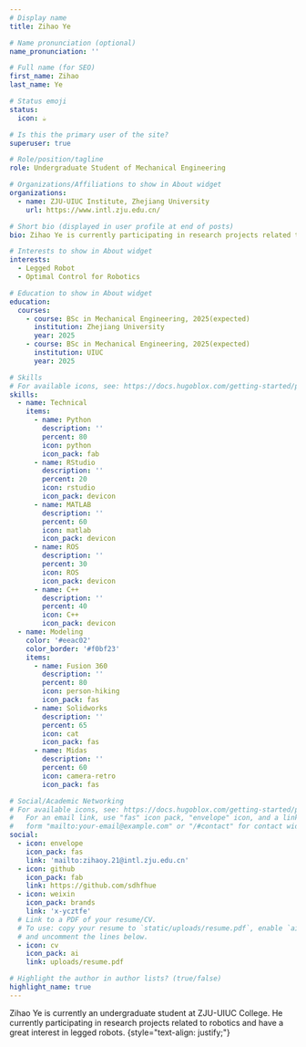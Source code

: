 ```yaml
---
# Display name
title: Zihao Ye

# Name pronunciation (optional)
name_pronunciation: ''

# Full name (for SEO)
first_name: Zihao
last_name: Ye

# Status emoji
status:
  icon: ☕️

# Is this the primary user of the site?
superuser: true

# Role/position/tagline
role: Undergraduate Student of Mechanical Engineering

# Organizations/Affiliations to show in About widget
organizations:
  - name: ZJU-UIUC Institute, Zhejiang University
    url: https://www.intl.zju.edu.cn/

# Short bio (displayed in user profile at end of posts)
bio: Zihao Ye is currently participating in research projects related to robotics and have a great interest in legged robots.

# Interests to show in About widget
interests:
  - Legged Robot
  - Optimal Control for Robotics

# Education to show in About widget
education:
  courses:
    - course: BSc in Mechanical Engineering, 2025(expected)
      institution: Zhejiang University
      year: 2025
    - course: BSc in Mechanical Engineering, 2025(expected)
      institution: UIUC
      year: 2025

# Skills
# For available icons, see: https://docs.hugoblox.com/getting-started/page-builder/#icons
skills:
  - name: Technical
    items:
      - name: Python
        description: ''
        percent: 80
        icon: python
        icon_pack: fab
      - name: RStudio
        description: ''
        percent: 20
        icon: rstudio
        icon_pack: devicon
      - name: MATLAB
        description: ''
        percent: 60
        icon: matlab
        icon_pack: devicon
      - name: ROS
        description: ''
        percent: 30
        icon: ROS
        icon_pack: devicon
      - name: C++
        description: ''
        percent: 40
        icon: C++
        icon_pack: devicon
  - name: Modeling
    color: '#eeac02'
    color_border: '#f0bf23'
    items:
      - name: Fusion 360
        description: ''
        percent: 80
        icon: person-hiking
        icon_pack: fas
      - name: Solidworks
        description: ''
        percent: 65
        icon: cat
        icon_pack: fas
      - name: Midas
        description: ''
        percent: 60
        icon: camera-retro
        icon_pack: fas

# Social/Academic Networking
# For available icons, see: https://docs.hugoblox.com/getting-started/page-builder/#icons
#   For an email link, use "fas" icon pack, "envelope" icon, and a link in the
#   form "mailto:your-email@example.com" or "/#contact" for contact widget.
social:
  - icon: envelope
    icon_pack: fas
    link: 'mailto:zihaoy.21@intl.zju.edu.cn'
  - icon: github
    icon_pack: fab
    link: https://github.com/sdhfhue
  - icon: weixin
    icon_pack: brands
    link: 'x-ycztfe'
  # Link to a PDF of your resume/CV.
  # To use: copy your resume to `static/uploads/resume.pdf`, enable `ai` icons in `params.yaml`,
  # and uncomment the lines below.
  - icon: cv
    icon_pack: ai
    link: uploads/resume.pdf

# Highlight the author in author lists? (true/false)
highlight_name: true
---
```


Zihao Ye is currently an undergraduate student at ZJU-UIUC College. He currently participating in research projects related to robotics and have a great interest in legged robots.
{style="text-align: justify;"}
